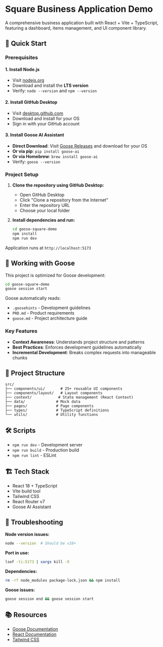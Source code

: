 # Square Business Application Demo

A comprehensive business application built with React + Vite + TypeScript, featuring a dashboard, items management, and UI component library.

## 🚀 Quick Start

### Prerequisites

#### 1. Install Node.js
- Visit [nodejs.org](https://nodejs.org/)
- Download and install the **LTS version**
- Verify: `node --version` and `npm --version`

#### 2. Install GitHub Desktop
- Visit [desktop.github.com](https://desktop.github.com/)
- Download and install for your OS
- Sign in with your GitHub account

#### 3. Install Goose AI Assistant
- **Direct Download**: Visit [Goose Releases](https://github.com/block/goose/releases) and download for your OS
- **Or via pip**: `pip install goose-ai`
- **Or via Homebrew**: `brew install goose-ai`
- Verify: `goose --version`

### Project Setup

1. **Clone the repository using GitHub Desktop:**
   - Open GitHub Desktop
   - Click "Clone a repository from the Internet"
   - Enter the repository URL
   - Choose your local folder

2. **Install dependencies and run:**
   ```bash
   cd goose-square-demo
   npm install
   npm run dev
   ```

Application runs at `http://localhost:5173`

## 🤖 Working with Goose

This project is optimized for Goose development:

```bash
cd goose-square-demo
goose session start
```

Goose automatically reads:
- `.goosehints` - Development guidelines
- `PRD.md` - Product requirements
- `goose.md` - Project architecture guide

### Key Features
- **Context Awareness**: Understands project structure and patterns
- **Best Practices**: Enforces development guidelines automatically
- **Incremental Development**: Breaks complex requests into manageable chunks

## 📁 Project Structure

```
src/
├── components/ui/       # 25+ reusable UI components
├── components/layout/   # Layout components
├── context/            # State management (React Context)
├── data/              # Mock data
├── pages/             # Page components
├── types/             # TypeScript definitions
└── utils/             # Utility functions
```

## 🛠 Scripts

- `npm run dev` - Development server
- `npm run build` - Production build
- `npm run lint` - ESLint

## 🏗 Tech Stack

- React 18 + TypeScript
- Vite build tool
- Tailwind CSS
- React Router v7
- Goose AI Assistant

## 🔧 Troubleshooting

**Node version issues:**
```bash
node --version  # Should be v18+
```

**Port in use:**
```bash
lsof -ti:5173 | xargs kill -9
```

**Dependencies:**
```bash
rm -rf node_modules package-lock.json && npm install
```

**Goose issues:**
```bash
goose session end && goose session start
```

## 📚 Resources

- [Goose Documentation](https://block.github.io/goose/)
- [React Documentation](https://react.dev/)
- [Tailwind CSS](https://tailwindcss.com/docs)

